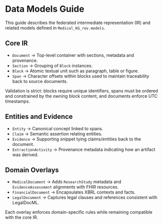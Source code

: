 # Data Models Guide

This guide describes the federated intermediate representation (IR) and related
models defined in `Medical_KG_rev.models`.

## Core IR

- `Document` → Top-level container with sections, metadata and provenance.
- `Section` → Grouping of `Block` instances.
- `Block` → Atomic textual unit such as paragraph, table or figure.
- `Span` → Character offsets within blocks used to maintain traceability back to
  source documents.

Validation is strict: blocks require unique identifiers, spans must be ordered
and constrained by the owning block content, and documents enforce UTC
timestamps.

## Entities and Evidence

- `Entity` → Canonical concept linked to spans.
- `Claim` → Semantic assertion relating entities.
- `Evidence` → Supporting snippet tying claims/entities back to the document.
- `ExtractionActivity` → Provenance metadata indicating how an artifact was
  derived.

## Domain Overlays

- `MedicalDocument` → Adds `ResearchStudy` metadata and `EvidenceAssessment`
  alignments with FHIR resources.
- `FinancialDocument` → Encapsulates XBRL contexts and facts.
- `LegalDocument` → Captures legal clauses and references consistent with
  LegalDocML.

Each overlay enforces domain-specific rules while remaining compatible with the
core IR.
